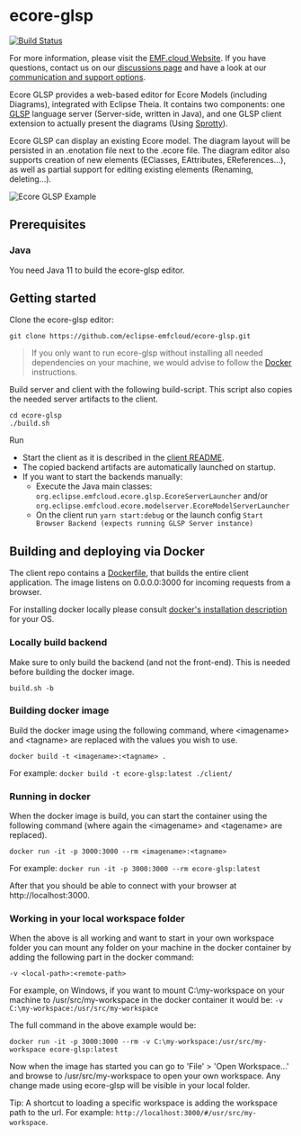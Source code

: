 # ecore-glsp
[![Build Status](https://img.shields.io/jenkins/build?jobUrl=https%3A%2F%2Fci.eclipse.org%2Femfcloud%2Fjob%2Feclipse-emfcloud%2Fjob%2Fecore-glsp%2Fjob%2Fmaster)](https://ci.eclipse.org/emfcloud/job/eclipse-emfcloud/job/ecore-glsp/job/master)

For more information, please visit the [EMF.cloud Website](https://www.eclipse.org/emfcloud/). If you have questions, contact us on our [discussions page](https://github.com/eclipse-emfcloud/emfcloud/discussions) and have a look at our [communication and support options](https://www.eclipse.org/emfcloud/contact/).

Ecore GLSP provides a web-based editor for Ecore Models (including Diagrams), integrated with Eclipse Theia. It contains two components: one [GLSP](https://github.com/eclipse-glsp/glsp) language server (Server-side, written in Java), and one GLSP client extension to actually present the diagrams (Using [Sprotty](https://github.com/eclipse/sprotty-theia)). 

Ecore GLSP can display an existing Ecore model. The diagram layout will be persisted in an .enotation file next to the .ecore file. The diagram editor also supports creation of new elements (EClasses, EAttributes, EReferences...), as well as partial support for editing existing elements (Renaming, deleting...).

![Ecore GLSP Example](images/diagramanimated.gif)

## Prerequisites

### Java
You need Java 11 to build the ecore-glsp editor.

## Getting started

Clone the ecore-glsp editor:

    git clone https://github.com/eclipse-emfcloud/ecore-glsp.git

> If you only want to run ecore-glsp without installing all needed dependencies on your machine, we would advise to follow the [Docker](#building-and-deploying-via-docker) instructions.

Build server and client with the following build-script. This script also copies the needed server artifacts to the client.

    cd ecore-glsp
    ./build.sh


Run
  * Start the client as it is described in the [client README](client/README.md).
  * The copied backend artifacts are automatically launched on startup.
  * If you want to start the backends manually:
    * Execute the Java main classes: `org.eclipse.emfcloud.ecore.glsp.EcoreServerLauncher` and/or `org.eclipse.emfcloud.ecore.modelserver.EcoreModelServerLauncher`
    * On the client run `yarn start:debug` or the launch config `Start Browser Backend (expects running GLSP Server instance)`


## Building and deploying via Docker
The client repo contains a [Dockerfile](client/README.md), that builds the entire client application. The image listens on 0.0.0.0:3000 for incoming requests from a browser.

For installing docker locally please consult [docker's installation description](https://docs.docker.com/install/) for your OS.

### Locally build backend

Make sure to only build the backend (and not the front-end). This is needed before building the docker image.

`build.sh -b`

### Building docker image

Build the docker image using the following command, where &lt;imagename&gt; and &lt;tagname&gt; are replaced with the values you wish to use.

`docker build -t <imagename>:<tagname> .`

For example: `docker build -t ecore-glsp:latest ./client/`

### Running in docker

When the docker image is build, you can start the container using the following command (where again the &lt;imagename&gt; and &lt;tagename&gt; are replaced).

`docker run -it -p 3000:3000 --rm <imagename>:<tagname>`

For example: `docker run -it -p 3000:3000 --rm ecore-glsp:latest`

After that you should be able to connect with your browser at http://localhost:3000.

### Working in your local workspace folder

When the above is all working and want to start in your own workspace folder you can mount any folder on your machine in the docker container by adding the following part in the docker command:

`-v <local-path>:<remote-path>`

For example, on Windows, if you want to mount C:\my-workspace on your machine to /usr/src/my-workspace in the docker container it would be: `-v C:\my-workspace:/usr/src/my-workspace`

The full command in the above example would be:

`docker run -it -p 3000:3000 --rm -v C:\my-workspace:/usr/src/my-workspace ecore-glsp:latest`

Now when the image has started you can go to 'File' > 'Open Workspace...' and browse to /usr/src/my-workspace to open your own workspace. Any change made using ecore-glsp will be visible in your local folder.

Tip: A shortcut to loading a specific workspace is adding the workspace path to the url. For example: `http://localhost:3000/#/usr/src/my-workspace`.
